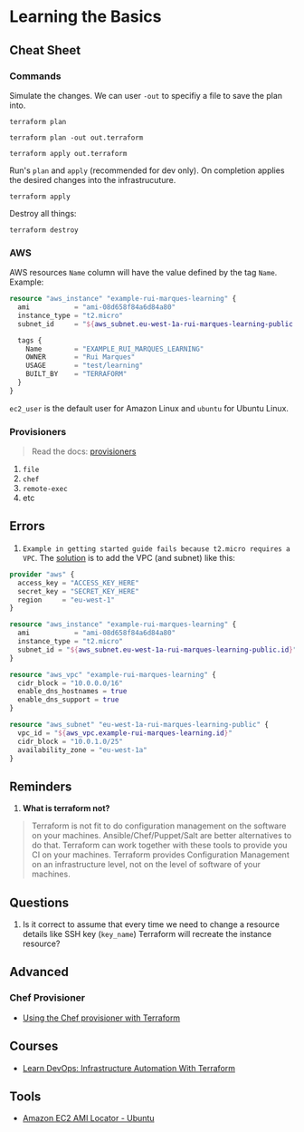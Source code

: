 # Learning the Basics

## Cheat Sheet

### Commands

Simulate the changes. We can user `-out` to specifiy a file to save the plan into.

```shell
terraform plan
```

```shell
terraform plan -out out.terraform
```

```shell
terraform apply out.terraform
```

Run's `plan` and `apply` (recommended for dev only). On completion applies the desired changes into the infrastrucuture.

```shell
terraform apply
```

Destroy all things:

```shell
terraform destroy
```

### AWS

AWS resources `Name` column will have the value defined by the tag `Name`. Example:

```terraform
resource "aws_instance" "example-rui-marques-learning" {
  ami           = "ami-08d658f84a6d84a80"
  instance_type = "t2.micro"
  subnet_id     = "${aws_subnet.eu-west-1a-rui-marques-learning-public.id}"

  tags {
    Name        = "EXAMPLE_RUI_MARQUES_LEARNING"
    OWNER       = "Rui Marques"
    USAGE       = "test/learning"
    BUILT_BY    = "TERRAFORM"
  }
}
```

`ec2_user` is the default user for Amazon Linux and `ubuntu` for Ubuntu Linux.

### Provisioners

> Read the docs: [provisioners](https://www.terraform.io/docs/provisioners/index.html)

1. `file`
1. `chef`
1. `remote-exec`
1. etc

## Errors

1. `Example in getting started guide fails because t2.micro requires a VPC`. The [solution](https://github.com/hashicorp/terraform/issues/4367) is to add the VPC (and subnet) like this:

```terraform
provider "aws" {
  access_key = "ACCESS_KEY_HERE"
  secret_key = "SECRET_KEY_HERE"
  region     = "eu-west-1"
}

resource "aws_instance" "example-rui-marques-learning" {
  ami           = "ami-08d658f84a6d84a80"
  instance_type = "t2.micro"
  subnet_id = "${aws_subnet.eu-west-1a-rui-marques-learning-public.id}"
}

resource "aws_vpc" "example-rui-marques-learning" {
  cidr_block = "10.0.0.0/16"
  enable_dns_hostnames = true
  enable_dns_support = true
}

resource "aws_subnet" "eu-west-1a-rui-marques-learning-public" {
  vpc_id = "${aws_vpc.example-rui-marques-learning.id}"
  cidr_block = "10.0.1.0/25"
  availability_zone = "eu-west-1a"
}
```

## Reminders

1. **What is terraform not?**
  > Terraform is not fit to do configuration management on the software on your machines. Ansible/Chef/Puppet/Salt are better alternatives to do that. Terraform can work together with these tools to provide you CI on your machines. Terraform provides Configuration Management on an infrastructure level, not on the level of software of your machines.
  
## Questions

1. Is it correct to assume that every time we need to change a resource details like SSH key (`key_name`) Terraform will recreate the instance resource?

## Advanced

### Chef Provisioner

- [Using the Chef provisioner with Terraform](https://sdbrett.com/BrettsITBlog/2017/08/using-the-chef-provisioner-with-terraform/)

## Courses

- [Learn DevOps: Infrastructure Automation With Terraform](https://www.udemy.com/learn-devops-infrastructure-automation-with-terraform/)

## Tools

- [Amazon EC2 AMI Locator - Ubuntu](https://cloud-images.ubuntu.com/locator/ec2/)
